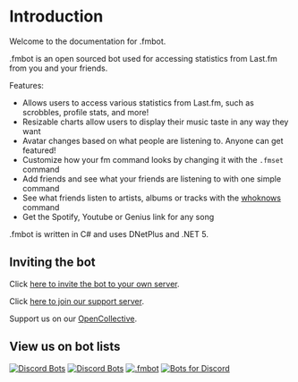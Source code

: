 # Introduction

Welcome to the documentation for .fmbot.

.fmbot is an open sourced bot used for accessing statistics from Last.fm from you and your friends.

Features:

- Allows users to access various statistics from Last.fm, such as scrobbles, profile stats, and more!
- Resizable charts allow users to display their music taste in any way they want
- Avatar changes based on what people are listening to. Anyone can get featured!
- Customize how your fm command looks by changing it with the `.fmset` command
- Add friends and see what your friends are listening to with one simple command
- See what friends listen to artists, albums or tracks with the [whoknows](/commands/artists/#fmwhoknows-fmwk-fmw) command
- Get the Spotify, Youtube or Genius link for any song


.fmbot is written in C# and uses DNetPlus and .NET 5.

## Inviting the bot

Click [here to invite the bot to your own server](https://discordapp.com/oauth2/authorize?client_id=356268235697553409&scope=bot&permissions=50176).

Click [here to join our support server](https://discord.gg/5SZRGnJ).

Support us on our [OpenCollective](https://opencollective.com/fmbot).

## View us on bot lists

[![Discord Bots](https://top.gg/api/widget/356268235697553409.svg)](https://top.gg/bot/356268235697553409)
[![Discord Bots](https://discord.boats/api/widget/356268235697553409)](https://discord.boats/bot/356268235697553409)
[![.fmbot](https://bots.ondiscord.xyz/bots/356268235697553409/embed?theme=dark)](https://bots.ondiscord.xyz/bots/356268235697553409)
[![Bots for Discord](https://botsfordiscord.com/api/bot/356268235697553409/widget)](https://botsfordiscord.com/bots/356268235697553409)